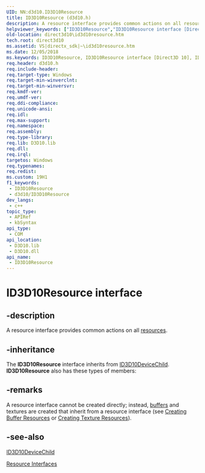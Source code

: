 ```yaml
---
UID: NN:d3d10.ID3D10Resource
title: ID3D10Resource (d3d10.h)
description: A resource interface provides common actions on all resources. (ID3D10Resource)
helpviewer_keywords: ["ID3D10Resource","ID3D10Resource interface [Direct3D 10]","ID3D10Resource interface [Direct3D 10]","described","a827797e-b4b8-c82b-c567-463061c6d963","d3d10/ID3D10Resource","direct3d10.id3d10resource"]
old-location: direct3d10\id3d10resource.htm
tech.root: direct3d10
ms.assetid: VS|directx_sdk|~\id3d10resource.htm
ms.date: 12/05/2018
ms.keywords: ID3D10Resource, ID3D10Resource interface [Direct3D 10], ID3D10Resource interface [Direct3D 10],described, a827797e-b4b8-c82b-c567-463061c6d963, d3d10/ID3D10Resource, direct3d10.id3d10resource
req.header: d3d10.h
req.include-header: 
req.target-type: Windows
req.target-min-winverclnt: 
req.target-min-winversvr: 
req.kmdf-ver: 
req.umdf-ver: 
req.ddi-compliance: 
req.unicode-ansi: 
req.idl: 
req.max-support: 
req.namespace: 
req.assembly: 
req.type-library: 
req.lib: D3D10.lib
req.dll: 
req.irql: 
targetos: Windows
req.typenames: 
req.redist: 
ms.custom: 19H1
f1_keywords:
 - ID3D10Resource
 - d3d10/ID3D10Resource
dev_langs:
 - c++
topic_type:
 - APIRef
 - kbSyntax
api_type:
 - COM
api_location:
 - D3D10.lib
 - D3D10.dll
api_name:
 - ID3D10Resource
---
```


# ID3D10Resource interface


## -description

A resource interface provides common actions on all <a href="/windows/desktop/direct3d10/d3d10-graphics-programming-guide-resources-types">resources</a>.

## -inheritance

The <b>ID3D10Resource</b> interface inherits from <a href="/windows/desktop/api/d3d10/nn-d3d10-id3d10devicechild">ID3D10DeviceChild</a>. <b>ID3D10Resource</b> also has these types of members:

## -remarks

A resource interface cannot be created directly; instead, <a href="/windows/desktop/direct3d10/d3d10-graphics-programming-guide-resources-types">buffers</a> and textures are created that inherit from a resource interface (see <a href="/windows/desktop/direct3d10/d3d10-graphics-programming-guide-resources-creating">Creating Buffer Resources</a> or <a href="/windows/desktop/direct3d10/d3d10-graphics-programming-guide-resources-creating-textures">Creating Texture Resources</a>).

## -see-also

<a href="/windows/desktop/api/d3d10/nn-d3d10-id3d10devicechild">ID3D10DeviceChild</a>



<a href="/windows/desktop/direct3d10/d3d10-graphics-reference-resource-interfaces">Resource Interfaces</a>
